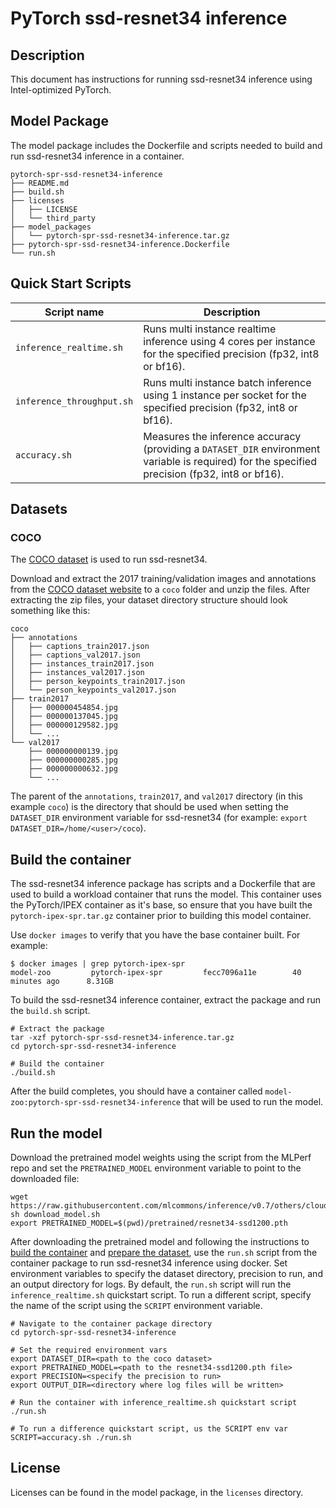 <!--- 0. Title -->
# PyTorch ssd-resnet34 inference

<!-- 10. Description -->
## Description

This document has instructions for running ssd-resnet34 inference using
Intel-optimized PyTorch.

## Model Package

The model package includes the Dockerfile and scripts needed to build and
run ssd-resnet34 inference in a container.
```
pytorch-spr-ssd-resnet34-inference
├── README.md
├── build.sh
├── licenses
│   ├── LICENSE
│   └── third_party
├── model_packages
│   └── pytorch-spr-ssd-resnet34-inference.tar.gz
├── pytorch-spr-ssd-resnet34-inference.Dockerfile
└── run.sh
```

<!--- 40. Quick Start Scripts -->
## Quick Start Scripts

| Script name | Description |
|-------------|-------------|
| `inference_realtime.sh` | Runs multi instance realtime inference using 4 cores per instance for the specified precision (fp32, int8 or bf16). |
| `inference_throughput.sh` | Runs multi instance batch inference using 1 instance per socket for the specified precision (fp32, int8 or bf16). |
| `accuracy.sh` | Measures the inference accuracy (providing a `DATASET_DIR` environment variable is required) for the specified precision (fp32, int8 or bf16). |

## Datasets

### COCO

The [COCO dataset](https://cocodataset.org) is used to run ssd-resnet34.

Download and extract the 2017 training/validation images and annotations from the
[COCO dataset website](https://cocodataset.org/#download) to a `coco` folder
and unzip the files. After extracting the zip files, your dataset directory
structure should look something like this:
```
coco
├── annotations
│   ├── captions_train2017.json
│   ├── captions_val2017.json
│   ├── instances_train2017.json
│   ├── instances_val2017.json
│   ├── person_keypoints_train2017.json
│   └── person_keypoints_val2017.json
├── train2017
│   ├── 000000454854.jpg
│   ├── 000000137045.jpg
│   ├── 000000129582.jpg
│   └── ...
└── val2017
    ├── 000000000139.jpg
    ├── 000000000285.jpg
    ├── 000000000632.jpg
    └── ...
```
The parent of the `annotations`, `train2017`, and `val2017` directory (in this example `coco`)
is the directory that should be used when setting the `DATASET_DIR` environment
variable for ssd-resnet34 (for example: `export DATASET_DIR=/home/<user>/coco`).

## Build the container

The ssd-resnet34 inference package has scripts and a Dockerfile that are
used to build a workload container that runs the model. This container
uses the PyTorch/IPEX container as it's base, so ensure that you have built
the `pytorch-ipex-spr.tar.gz` container prior to building this model container.

Use `docker images` to verify that you have the base container built. For example:
```
$ docker images | grep pytorch-ipex-spr
model-zoo         pytorch-ipex-spr         fecc7096a11e        40 minutes ago      8.31GB
```

To build the ssd-resnet34 inference container, extract the package and
run the `build.sh` script.
```
# Extract the package
tar -xzf pytorch-spr-ssd-resnet34-inference.tar.gz
cd pytorch-spr-ssd-resnet34-inference

# Build the container
./build.sh
```

After the build completes, you should have a container called
`model-zoo:pytorch-spr-ssd-resnet34-inference` that will be used to run the model.

## Run the model

Download the pretrained model weights using the script from the MLPerf repo
and set the `PRETRAINED_MODEL` environment variable to point to the downloaded file:
```
wget https://raw.githubusercontent.com/mlcommons/inference/v0.7/others/cloud/single_stage_detector/download_model.sh
sh download_model.sh
export PRETRAINED_MODEL=$(pwd)/pretrained/resnet34-ssd1200.pth
```

After downloading the pretrained model and following the instructions to
[build the container](#build-the-container) and [prepare the dataset](#datasets),
use the `run.sh` script from the container package to run ssd-resnet34 inference
using docker. Set environment variables to specify the dataset directory,
precision to run, and an output directory for logs. By default, the `run.sh`
script will run the `inference_realtime.sh` quickstart script. To run a different
script, specify the name of the script using the `SCRIPT` environment variable.
```
# Navigate to the container package directory
cd pytorch-spr-ssd-resnet34-inference

# Set the required environment vars
export DATASET_DIR=<path to the coco dataset>
export PRETRAINED_MODEL=<path to the resnet34-ssd1200.pth file>
export PRECISION=<specify the precision to run>
export OUTPUT_DIR=<directory where log files will be written>

# Run the container with inference_realtime.sh quickstart script
./run.sh

# To run a difference quickstart script, us the SCRIPT env var
SCRIPT=accuracy.sh ./run.sh
```

<!--- 80. License -->
## License

Licenses can be found in the model package, in the `licenses` directory.


